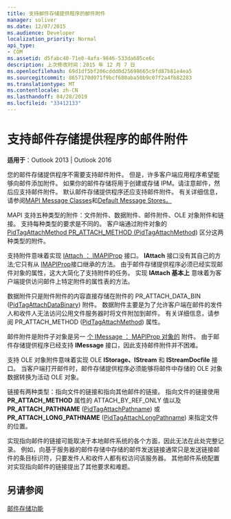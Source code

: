 ```yaml
---
title: 支持邮件存储提供程序的邮件附件
manager: soliver
ms.date: 12/07/2015
ms.audience: Developer
localization_priority: Normal
api_type:
- COM
ms.assetid: d5fabc40-71e8-4afa-9846-533da605ce6c
description: 上次修改时间：2015 年 12 月 7 日
ms.openlocfilehash: 69d1df5bf206cddd0d25698665c9fd87b81e4ea5
ms.sourcegitcommit: 8657170d071f9bcf680aba50b9c07f2a4fb82283
ms.translationtype: MT
ms.contentlocale: zh-CN
ms.lasthandoff: 04/28/2019
ms.locfileid: "33412133"
---
```

# <a name="supporting-message-attachments-for-message-store-providers"></a>支持邮件存储提供程序的邮件附件

 
  
**适用于**：Outlook 2013 | Outlook 2016 
  
您的邮件存储提供程序不需要支持邮件附件。 但是，许多客户端应用程序希望能够向邮件添加附件。 如果你的邮件存储将用于创建或存储 IPM。请注意邮件，然后应支持邮件附件。 默认邮件存储提供程序还应支持邮件附件。 有关详细信息，请参阅[MAPI Message Classes](mapi-message-classes.md)和[Default Message Stores。](default-message-stores.md)
  
MAPI 支持五种类型的附件：文件附件、数据附件、邮件附件、OLE 对象附件和链接。 支持每种类型的要求是不同的。 客户端通过附件对象的[PidTagAttachMethod PR_ATTACH_METHOD (PidTagAttachMethod](pidtagattachmethod-canonical-property.md)) 区分这两种类型的附件。 
  
支持附件意味着实现 [IAttach ： IMAPIProp](iattachimapiprop.md) 接口。 **IAttach** 接口没有其自己的方法;它只有从 [IMAPIProp](imapipropiunknown.md)接口继承的方法。 由于邮件存储提供程序必须已经实现邮件对象的属性，这大大简化了支持附件的任务。 实现 **IAttach 基本上** 意味着为客户端提供访问邮件上特定附件的属性表的方法。 
  
数据附件只是附件附件的内容直接存储在附件的 PR_ATTACH_DATA_BIN ([PidTagAttachDataBinary](pidtagattachdatabinary-canonical-property.md)) 附件。  数据附件主要是为了允许客户端在邮件的发件人和收件人无法访问公用文件服务器时将文件附加到邮件。 有关详细信息，请参阅 PR_ATTACH_METHOD  ([PidTagAttachMethod](pidtagattachmethod-canonical-property.md)) 属性。
  
邮件附件是附件子对象是另一 [个 IMessage ： MAPIProp 对象的](imessageimapiprop.md) 附件。 由于邮件存储提供程序已经支持 **IMessage** 接口，因此支持邮件附件并不困难。 
  
支持 OLE 对象附件意味着实现 OLE **IStorage、IStream** 和 **IStreamDocfile** 接口。 当客户端打开邮件时，邮件存储提供程序必须能够将邮件中存储的 OLE 对象数据转换为活动 OLE 对象。 
  
链接有两种类型：指向文件的链接和指向其他邮件的链接。 指向文件的链接使用 **PR_ATTACH_METHOD** 属性的 ATTACH_BY_REF_ONLY 值以及 **PR_ATTACH_PATHNAME** ([PidTagAttachPathname](pidtagattachpathname-canonical-property.md)) 或 **PR_ATTACH_LONG_PATHNAME** ([PidTagAttachLongPathname](pidtagattachlongpathname-canonical-property.md)) 来指定文件的位置。
  
实现指向邮件的链接可能取决于本地邮件系统的各个方面，因此无法在此处完整记录。 例如，向基于服务器的邮件存储中存储的邮件发送链接通常只是发送链接邮件的条目标识符，只要发件人和收件人都有权访问该服务器。 其他邮件系统配置对实现指向邮件的链接提出了其他要求和难题。
  
## <a name="see-also"></a>另请参阅



[邮件存储功能](message-store-features.md)

